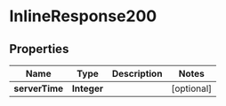 # InlineResponse200

## Properties
Name | Type | Description | Notes
------------ | ------------- | ------------- | -------------
**serverTime** | **Integer** |  |  [optional]
